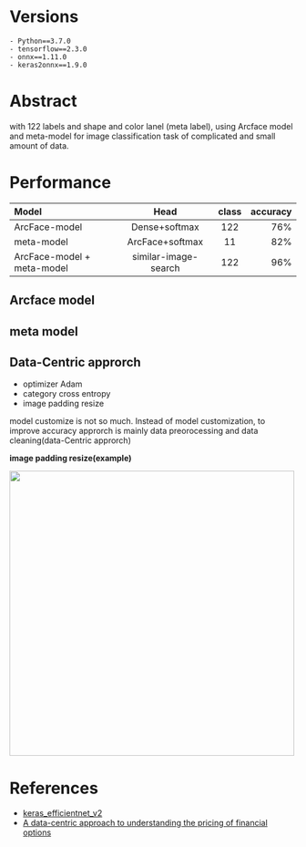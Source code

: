 # Versions
```
- Python==3.7.0
- tensorflow==2.3.0
- onnx==1.11.0
- keras2onnx==1.9.0
```

# Abstract

with 122 labels and shape and color lanel (meta label), using Arcface model and meta-model for image classification task of complicated and small amount of data.



# Performance

| Model | Head | class | accuracy |
| :---         |     :---:      |     :---:      |         ---: |
| ArcFace-model| Dense+softmax   | 122 | 76%|
| meta-model | ArcFace+softmax   | 11  | 82%|
| ArcFace-model + meta-model | similar-image-search   | 122  | 96%|


## Arcface model

## meta model





## Data-Centric approrch
- optimizer Adam
- category cross entropy
- image padding resize

model customize is not so much. Instead of model customization, to improve accuracy approrch is mainly data preorocessing and data cleaning(data-Centric approrch)

<b>image padding resize(example)</b>

<img src="https://user-images.githubusercontent.com/48679574/147999782-4e9e84cc-09f1-4a15-994b-1a2cb1f8e8b1.jpeg" width="500px">



# References
- [keras_efficientnet_v2](https://github.com/leondgarse/keras_efficientnet_v2/blob/main/keras_efficientnet_v2/progressive_train_test.py)
- [A data-centric approach to understanding the pricing of financial options](https://www.researchgate.net/publication/225829199_A_data-centric_approach_to_understanding_the_pricing_of_financial_options)

